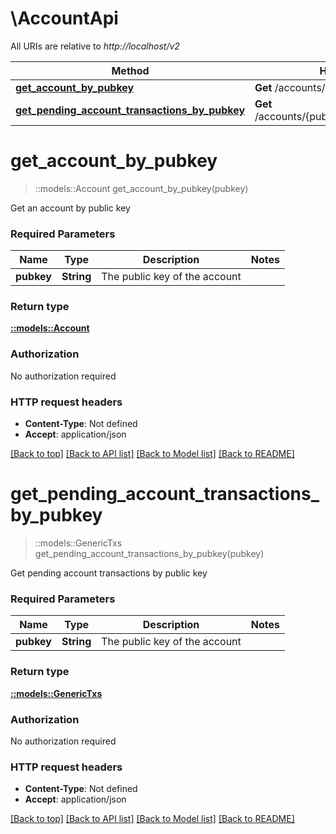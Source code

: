 # \AccountApi

All URIs are relative to *http://localhost/v2*

Method | HTTP request | Description
------------- | ------------- | -------------
[**get_account_by_pubkey**](AccountApi.md#get_account_by_pubkey) | **Get** /accounts/{pubkey} | 
[**get_pending_account_transactions_by_pubkey**](AccountApi.md#get_pending_account_transactions_by_pubkey) | **Get** /accounts/{pubkey}/transactions/pending | 


# **get_account_by_pubkey**
> ::models::Account get_account_by_pubkey(pubkey)


Get an account by public key

### Required Parameters

Name | Type | Description  | Notes
------------- | ------------- | ------------- | -------------
  **pubkey** | **String**| The public key of the account | 

### Return type

[**::models::Account**](Account.md)

### Authorization

No authorization required

### HTTP request headers

 - **Content-Type**: Not defined
 - **Accept**: application/json

[[Back to top]](#) [[Back to API list]](../README.md#documentation-for-api-endpoints) [[Back to Model list]](../README.md#documentation-for-models) [[Back to README]](../README.md)

# **get_pending_account_transactions_by_pubkey**
> ::models::GenericTxs get_pending_account_transactions_by_pubkey(pubkey)


Get pending account transactions by public key

### Required Parameters

Name | Type | Description  | Notes
------------- | ------------- | ------------- | -------------
  **pubkey** | **String**| The public key of the account | 

### Return type

[**::models::GenericTxs**](GenericTxs.md)

### Authorization

No authorization required

### HTTP request headers

 - **Content-Type**: Not defined
 - **Accept**: application/json

[[Back to top]](#) [[Back to API list]](../README.md#documentation-for-api-endpoints) [[Back to Model list]](../README.md#documentation-for-models) [[Back to README]](../README.md)


